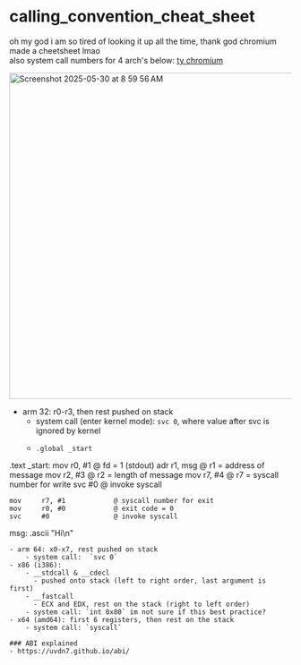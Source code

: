 # calling_convention_cheat_sheet
oh my god i am so tired of looking it up all the time, thank god chromium made a cheetsheet lmao <br>
also system call numbers for 4 arch's below: [ty chromium](https://chromium.googlesource.com/chromiumos/docs/+/master/constants/syscalls.md#x86-32_bit)

<img width="583" alt="Screenshot 2025-05-30 at 8 59 56 AM" src="https://github.com/user-attachments/assets/e6eb6944-887c-4777-8961-3aca7940e24c" />

- arm 32: r0-r3, then rest pushed on stack
    - system call (enter kernel mode): `svc 0`, where value after svc is ignored by kernel
    - ```
      .global _start

.text
_start:
    mov     r0, #1            @ fd = 1 (stdout)
    adr     r1, msg           @ r1 = address of message
    mov     r2, #3            @ r2 = length of message
    mov     r7, #4            @ r7 = syscall number for write
    svc     #0                @ invoke syscall

    mov     r7, #1            @ syscall number for exit
    mov     r0, #0            @ exit code = 0
    svc     #0                @ invoke syscall

msg:
    .ascii  "Hi\n"
```
- arm 64: x0-x7, rest pushed on stack
    - system call:  `svc 0` 
- x86 (i386):
    - __stdcall & __cdecl 
      - pushed onto stack (left to right order, last argument is first)
    - __fastcall
      - ECX and EDX, rest on the stack (right to left order)
    - system call: `int 0x80` im not sure if this best practice?
- x64 (amd64): first 6 registers, then rest on the stack
    - system call: `syscall` 

### ABI explained
- https://uvdn7.github.io/abi/ 
